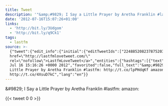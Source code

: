 ```yaml
---
title: Tweet
description: '"&amp;#9829; I Say a Little Prayer by Aretha Franklin #lastfm:  amazon: "'
date: '2012-07-16T15:07:26+01:00'
links:
  - 'http://bit.ly/3Udgom'
  - 'http://bit.ly/q9Ck1'
tags:
  - lastfm
source: >-
  {"tweet":{"edit_info":{"initial":{"editTweetIds":["224885208237875203"],"editableUntil":"2012-07-16T16:16:26.466Z","editsRemaining":"5","isEditEligible":true}},"retweeted":false,"source":"<a
  href=\"http://lastfmlovetweet.com/\"
  rel=\"nofollow\">LastfmLoveTweet</a>","entities":{"hashtags":[{"text":"lastfm","indices":["53","60"]}],"symbols":[],"user_mentions":[],"urls":[{"url":"http://t.co/lpPHdqKf","expanded_url":"http://bit.ly/3Udgom","display_url":"bit.ly/3Udgom","indices":["62","82"]},{"url":"http://t.co/4XsuD7kC","expanded_url":"http://bit.ly/q9Ck1","display_url":"bit.ly/q9Ck1","indices":["91","111"]}]},"display_text_range":["0","111"],"favorite_count":"0","id_str":"224885208237875203","truncated":false,"retweet_count":"0","id":"224885208237875203","possibly_sensitive":false,"created_at":"Mon
  Jul 16 15:16:26 +0000 2012","favorited":false,"full_text":"&amp;#9829; I Say a
  Little Prayer by Aretha Franklin #lastfm: http://t.co/lpPHdqKf amazon:
  http://t.co/4XsuD7kC","lang":"en"}}
---
```

&amp;#9829; I Say a Little Prayer by Aretha Franklin #lastfm:  amazon: 
    
{{< tweet 0 0 >}}
    
